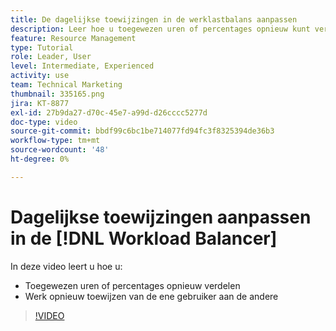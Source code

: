 ```yaml
---
title: De dagelijkse toewijzingen in de werklastbalans aanpassen
description: Leer hoe u toegewezen uren of percentages opnieuw kunt verdelen en werk van de ene gebruiker naar de andere kunt toewijzen.
feature: Resource Management
type: Tutorial
role: Leader, User
level: Intermediate, Experienced
activity: use
team: Technical Marketing
thumbnail: 335165.png
jira: KT-8877
exl-id: 27b9da27-d70c-45e7-a99d-d26cccc5277d
doc-type: video
source-git-commit: bbdf99c6bc1be714077fd94fc3f8325394de36b3
workflow-type: tm+mt
source-wordcount: '48'
ht-degree: 0%

---
```


# Dagelijkse toewijzingen aanpassen in de [!DNL Workload Balancer]

In deze video leert u hoe u:

* Toegewezen uren of percentages opnieuw verdelen
* Werk opnieuw toewijzen van de ene gebruiker aan de andere


>[!VIDEO](https://video.tv.adobe.com/v/335165/?quality=12&learn=on&enablevpops=1)
